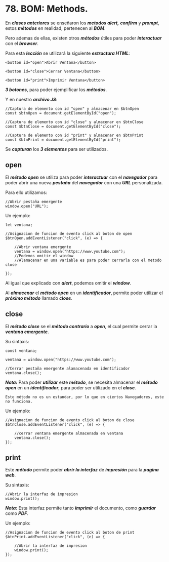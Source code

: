 # 78. BOM: Methods.

En ***clases anteriores*** se enseñaron los ***metodos alert,*** ***confirm*** y ***prompt***, estos ***métodos*** en realidad, pertenecen al ***BOM***.

Pero ademas de ellas, existen otros ***métodos*** útiles para poder ***interactuar*** con el ***browser***.

Para esta ***lección*** se utilizará la siguiente ***estructura HTML***:

~~~
<button id="open">Abrir Ventana</button>

<button id="close">Cerrar Ventana</button>

<button id="print">Imprimir Ventana</button>
~~~

***3 botones***, para poder ejemplificar los ***métodos***.

Y en nuestro ***archivo JS***:

~~~
//Captura de elemento con id "open" y almacenar en $btnOpen
const $btnOpen = document.getElementById("open");

//Captura de elemento con id "close" y almacenar en $btnClose
const $btnClose = document.getElementById("close");

//Captura de elemento con id "print" y almacenar en $btnPrint
const $btnPrint = document.getElementById("print");
~~~

Se ***capturan*** los ***3 elementos*** para ser utilizados.
## open

El ***método open*** se utiliza para poder ***interactuar*** con el ***navegador*** para poder abrir una nueva ***pestaña*** del ***navegador*** con una ***URL*** personalizada.

Para ello utilizamos:

~~~
//Abrir pestaña emergente
window.open("URL");
~~~

Un ejemplo:

~~~
let ventana;

//Asignacion de funcion de evento click al boton de open
$btnOpen.addEventListener("click", (e) => {

	//Abrir ventana emergente
	ventana = window.open("https://www.youtube.com");
	//Podemos omitir el window
	//Alamacenar en una variable es para poder cerrarla con el metodo close

});
~~~

Al igual que explicado con ***alert***, podemos omitir el ***window***.

Al ***almacenar*** el ***método open*** en un ***identificador***, permite poder utilizar el ***próximo método*** llamado ***close***.

## close

El ***método close*** se el ***método contrario*** a ***open***, el cual permite cerrar la ***ventana emergente***.

Su sintaxis:

~~~
const ventana;

ventana = window.open("https://www.youtube.com");

//Cerrar pestaña emergente alamacenada en identificador
ventana.close();
~~~

***Nota:*** Para poder ***utilizar*** este ***método***, se necesita almacenar el ***método open*** en un ***identificador***, para poder ser utilizado en el ***close***.

	Este método no es un estandar, por lo que en ciertos Navegadores, este no funciona.

Un ejemplo:

~~~
//Asignacion de funcion de evento click al boton de close
$btnClose.addEventListener("click", (e) => {

	//cerrar ventana emergente almacenada en ventana 
	ventana.close();
});
~~~

## print

Este ***método*** permite poder ***abrir la interfaz*** de ***impresión*** para la ***pagina web***.

Su sintaxis:

~~~
//Abrir la interfaz de impresion
window.print();
~~~

***Nota:*** Esta interfaz permite tanto ***imprimir*** el documento, como ***guardar*** como ***PDF***.

Un ejemplo:

~~~
//Asignacion de funcion de evento click al boton de print
$btnPrint.addEventListener("click", (e) => {

	//Abrir la interfaz de impresion
	window.print();
});
~~~